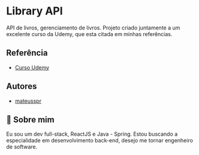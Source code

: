 # Library API

API de livros, gerenciamento de livros. Projeto criado juntamente a um excelente curso da Udemy, que esta citada em minhas referências.


## Referência
 - [Curso Udemy](https://www.udemy.com/course/spring-boot-expert/?couponCode=KEEPLEARNINGBR)


## Autores

- [mateusspr](https://www.github.com/mateusspr)


## 🚀 Sobre mim

Eu sou um dev full-stack, ReactJS e Java - Spring. Estou buscando a especialidade em desenvolvimento back-end, desejo me tornar engenheiro de software.
